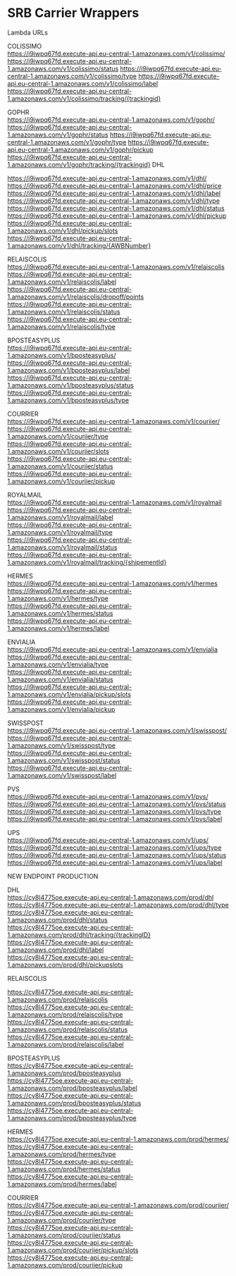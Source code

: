 # SRB Carrier Wrappers <br />

Lambda URLs

COLISSIMO   <br />
https://i9iwpq67fd.execute-api.eu-central-1.amazonaws.com/v1/colissimo/
https://i9iwpq67fd.execute-api.eu-central-1.amazonaws.com/v1/colissimo/status
https://i9iwpq67fd.execute-api.eu-central-1.amazonaws.com/v1/colissimo/type
https://i9iwpq67fd.execute-api.eu-central-1.amazonaws.com/v1/colissimo/label
https://i9iwpq67fd.execute-api.eu-central-1.amazonaws.com/v1/colissimo/tracking/{trackingid}

GOPHR  <br />
https://i9iwpq67fd.execute-api.eu-central-1.amazonaws.com/v1/gophr/
https://i9iwpq67fd.execute-api.eu-central-1.amazonaws.com/v1/gophr/status
https://i9iwpq67fd.execute-api.eu-central-1.amazonaws.com/v1/gophr/type
https://i9iwpq67fd.execute-api.eu-central-1.amazonaws.com/v1/gophr/pickup
https://i9iwpq67fd.execute-api.eu-central-1.amazonaws.com/v1/gophr/tracking/{trackingid}
DHL <br />

https://i9iwpq67fd.execute-api.eu-central-1.amazonaws.com/v1/dhl/ <br />
https://i9iwpq67fd.execute-api.eu-central-1.amazonaws.com/v1/dhl/price <br />
https://i9iwpq67fd.execute-api.eu-central-1.amazonaws.com/v1/dhl/label <br />
https://i9iwpq67fd.execute-api.eu-central-1.amazonaws.com/v1/dhl/type <br />
https://i9iwpq67fd.execute-api.eu-central-1.amazonaws.com/v1/dhl/status <br />
https://i9iwpq67fd.execute-api.eu-central-1.amazonaws.com/v1/dhl/pickup <br />
https://i9iwpq67fd.execute-api.eu-central-1.amazonaws.com/v1/dhl/pickup/slots <br />
https://i9iwpq67fd.execute-api.eu-central-1.amazonaws.com/v1/dhl/tracking/{AWBNumber} <br />


RELAISCOLIS <br />
https://i9iwpq67fd.execute-api.eu-central-1.amazonaws.com/v1/relaiscolis <br />
https://i9iwpq67fd.execute-api.eu-central-1.amazonaws.com/v1/relaiscolis/label <br />
https://i9iwpq67fd.execute-api.eu-central-1.amazonaws.com/v1/relaiscolis/dropoff/points  <br />
https://i9iwpq67fd.execute-api.eu-central-1.amazonaws.com/v1/relaiscolis/status <br />
https://i9iwpq67fd.execute-api.eu-central-1.amazonaws.com/v1/relaiscolis/type <br />

BPOSTEASYPLUS <br />
https://i9iwpq67fd.execute-api.eu-central-1.amazonaws.com/v1/bposteasyplus/ <br />
https://i9iwpq67fd.execute-api.eu-central-1.amazonaws.com/v1/bposteasyplus/label <br />
https://i9iwpq67fd.execute-api.eu-central-1.amazonaws.com/v1/bposteasyplus/status <br />
https://i9iwpq67fd.execute-api.eu-central-1.amazonaws.com/v1/bposteasyplus/type <br />

COURRIER <br />
https://i9iwpq67fd.execute-api.eu-central-1.amazonaws.com/v1/couriier/ <br />
https://i9iwpq67fd.execute-api.eu-central-1.amazonaws.com/v1/couriier/type <br />
https://i9iwpq67fd.execute-api.eu-central-1.amazonaws.com/v1/couriier/slots <br />
https://i9iwpq67fd.execute-api.eu-central-1.amazonaws.com/v1/couriier/status <br />
https://i9iwpq67fd.execute-api.eu-central-1.amazonaws.com/v1/couriier/pickup <br />

ROYALMAIL  <br/>
https://i9iwpq67fd.execute-api.eu-central-1.amazonaws.com/v1/royalmail   <br/>
https://i9iwpq67fd.execute-api.eu-central-1.amazonaws.com/v1/royalmail/label   <br/>
https://i9iwpq67fd.execute-api.eu-central-1.amazonaws.com/v1/royalmail/type  <br/>
https://i9iwpq67fd.execute-api.eu-central-1.amazonaws.com/v1/royalmail/status <br/>
https://i9iwpq67fd.execute-api.eu-central-1.amazonaws.com/v1/royalmail/tracking/{shipementId} <br/>

HERMES  <br/>
https://i9iwpq67fd.execute-api.eu-central-1.amazonaws.com/v1/hermes   <br/>
https://i9iwpq67fd.execute-api.eu-central-1.amazonaws.com/v1/hermes/type   <br/>
https://i9iwpq67fd.execute-api.eu-central-1.amazonaws.com/v1/hermes/status  <br/>
https://i9iwpq67fd.execute-api.eu-central-1.amazonaws.com/v1/hermes/label   <br/>

ENVIALIA  <br/> 
https://i9iwpq67fd.execute-api.eu-central-1.amazonaws.com/v1/envialia <br/>
https://i9iwpq67fd.execute-api.eu-central-1.amazonaws.com/v1/envialia/type <br/>
https://i9iwpq67fd.execute-api.eu-central-1.amazonaws.com/v1/envialia/status <br/>
https://i9iwpq67fd.execute-api.eu-central-1.amazonaws.com/v1/envialia/pickup/slots <br/>
https://i9iwpq67fd.execute-api.eu-central-1.amazonaws.com/v1/envialia/pickup  <br/>

SWISSPOST  <br/>
https://i9iwpq67fd.execute-api.eu-central-1.amazonaws.com/v1/swisspost/<br/>
https://i9iwpq67fd.execute-api.eu-central-1.amazonaws.com/v1/swisspost/type<br/>
https://i9iwpq67fd.execute-api.eu-central-1.amazonaws.com/v1/swisspost/status <br/>
https://i9iwpq67fd.execute-api.eu-central-1.amazonaws.com/v1/swisspost/label <br/>

PVS  <br/>
https://i9iwpq67fd.execute-api.eu-central-1.amazonaws.com/v1/pvs/<br/>
https://i9iwpq67fd.execute-api.eu-central-1.amazonaws.com/v1/pvs/status <br/>
https://i9iwpq67fd.execute-api.eu-central-1.amazonaws.com/v1/pvs/type <br/>
https://i9iwpq67fd.execute-api.eu-central-1.amazonaws.com/v1/pvs/label<br/>

UPS  <br/>
https://i9iwpq67fd.execute-api.eu-central-1.amazonaws.com/v1/ups/ <br/>
https://i9iwpq67fd.execute-api.eu-central-1.amazonaws.com/v1/ups/type <br/>
https://i9iwpq67fd.execute-api.eu-central-1.amazonaws.com/v1/ups/status <br/>
https://i9iwpq67fd.execute-api.eu-central-1.amazonaws.com/v1/ups/label <br/>


NEW ENDPOINT PRODUCTION <br/>

DHL  <br/>
https://cy8l4775oe.execute-api.eu-central-1.amazonaws.com/prod/dhl <br/>
https://cy8l4775oe.execute-api.eu-central-1.amazonaws.com/prod/dhl/type <br/>
https://cy8l4775oe.execute-api.eu-central-1.amazonaws.com/prod/dhl/status <br/> 
https://cy8l4775oe.execute-api.eu-central-1.amazonaws.com/prod/dhl/tracking/{trackingID} <br/>
https://cy8l4775oe.execute-api.eu-central-1.amazonaws.com/prod/dhl/label <br/>
https://cy8l4775oe.execute-api.eu-central-1.amazonaws.com/prod/dhl/pickupslots <br/>


RELAISCOLIS <br />
 
https://cy8l4775oe.execute-api.eu-central-1.amazonaws.com/prod/relaiscolis <br /> 
https://cy8l4775oe.execute-api.eu-central-1.amazonaws.com/prod/relaiscolis/type <br /> 
https://cy8l4775oe.execute-api.eu-central-1.amazonaws.com/prod/relaiscolis/status <br />
https://cy8l4775oe.execute-api.eu-central-1.amazonaws.com/prod/relaiscolis/label <br /> 



BPOSTEASYPLUS <br />
https://cy8l4775oe.execute-api.eu-central-1.amazonaws.com/prod/bposteasyplus <br /> 
https://cy8l4775oe.execute-api.eu-central-1.amazonaws.com/prod/bposteasyplus/label <br /> 
https://cy8l4775oe.execute-api.eu-central-1.amazonaws.com/prod/bposteasyplus/status <br /> 
https://cy8l4775oe.execute-api.eu-central-1.amazonaws.com/prod/bposteasyplus/type <br /> 


HERMES  <br/>
https://cy8l4775oe.execute-api.eu-central-1.amazonaws.com/prod/hermes/ <br /> 
https://cy8l4775oe.execute-api.eu-central-1.amazonaws.com/prod/hermes/type <br /> 
https://cy8l4775oe.execute-api.eu-central-1.amazonaws.com/prod/hermes/status <br /> 
https://cy8l4775oe.execute-api.eu-central-1.amazonaws.com/prod/hermes/label <br /> 


COURRIER <br />
https://cy8l4775oe.execute-api.eu-central-1.amazonaws.com/prod/couriier/ <br /> 
https://cy8l4775oe.execute-api.eu-central-1.amazonaws.com/prod/couriier/type <br /> 
https://cy8l4775oe.execute-api.eu-central-1.amazonaws.com/prod/couriier/status <br /> 
https://cy8l4775oe.execute-api.eu-central-1.amazonaws.com/prod/couriier/pickup/slots <br /> 
https://cy8l4775oe.execute-api.eu-central-1.amazonaws.com/prod/couriier/pickup <br /> 
